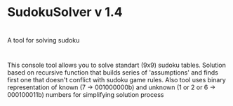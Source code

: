 # SudokuSolver v 1.4

#

A tool for solving sudoku

#

This console tool allows you to solve standart (9x9) sudoku tables.
Solution based on recursive function that builds series of 'assumptions'
and finds first one that doesn't conflict with sudoku game rules. Also
tool uses binary representation of known (7 -> 001000000b) and unknown
(1 or 2 or 6 -> 000100011b) numbers for simplifying solution process
